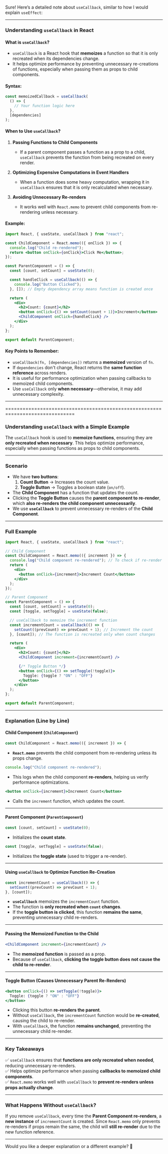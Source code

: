 Sure! Here’s a detailed note about `useCallback`, similar to how I would explain `useEffect`:

---

### **Understanding `useCallback` in React**  

#### **What is `useCallback`?**
- `useCallback` is a React hook that **memoizes** a function so that it is only recreated when its dependencies change.
- It helps optimize performance by preventing unnecessary re-creations of functions, especially when passing them as props to child components.

#### **Syntax:**
```jsx
const memoizedCallback = useCallback(
  () => {
    // Your function logic here
  },
  [dependencies]
);
```

#### **When to Use `useCallback`?**
1. **Passing Functions to Child Components**  
   - If a parent component passes a function as a prop to a child, `useCallback` prevents the function from being recreated on every render.
   
2. **Optimizing Expensive Computations in Event Handlers**  
   - When a function does some heavy computation, wrapping it in `useCallback` ensures that it is only recalculated when necessary.

3. **Avoiding Unnecessary Re-renders**  
   - It works well with `React.memo` to prevent child components from re-rendering unless necessary.

#### **Example:**
```jsx
import React, { useState, useCallback } from "react";

const ChildComponent = React.memo(({ onClick }) => {
  console.log("Child re-rendered");
  return <button onClick={onClick}>Click Me</button>;
});

const ParentComponent = () => {
  const [count, setCount] = useState(0);

  const handleClick = useCallback(() => {
    console.log("Button Clicked");
  }, []); // Empty dependency array means function is created once

  return (
    <div>
      <h2>Count: {count}</h2>
      <button onClick={() => setCount(count + 1)}>Increment</button>
      <ChildComponent onClick={handleClick} />
    </div>
  );
};

export default ParentComponent;
```

#### **Key Points to Remember:**
- `useCallback(fn, [dependencies])` returns a **memoized** version of `fn`.
- If `dependencies` don't change, React returns the **same function reference** across renders.
- It is useful for performance optimization when passing callbacks to memoized child components.
- Use `useCallback` only **when necessary**—otherwise, it may add unnecessary complexity.

---

==============================================================================
### **Understanding `useCallback` with a Simple Example**  

The `useCallback` hook is used to **memoize functions**, ensuring they are **only recreated when necessary**. This helps optimize performance, especially when passing functions as props to child components.

---

### **Scenario**
- We have **two buttons**:
  1. **Count Button** → Increases the count value.
  2. **Toggle Button** → Toggles a boolean state (`on/off`).
- The **Child Component** has a function that updates the count.
- Clicking the **Toggle Button** causes the **parent component to re-render**, which **also re-renders the child component unnecessarily**.
- We use **`useCallback`** to prevent unnecessary re-renders of the **Child Component**.

---

### **Full Example**
```jsx
import React, { useState, useCallback } from "react";

// Child Component
const ChildComponent = React.memo(({ increment }) => {
  console.log("Child component re-rendered"); // To check if re-render happens
  return (
    <div>
      <button onClick={increment}>Increment Count</button>
    </div>
  );
});

// Parent Component
const ParentComponent = () => {
  const [count, setCount] = useState(0);
  const [toggle, setToggle] = useState(false);

  // useCallback to memoize the increment function
  const incrementCount = useCallback(() => {
    setCount((prevCount) => prevCount + 1); // Increment the count
  }, [count]); // The function is recreated only when count changes

  return (
    <div>
      <h2>Count: {count}</h2>
      <ChildComponent increment={incrementCount} />

      {/* Toggle Button */}
      <button onClick={() => setToggle(!toggle)}>
        Toggle: {toggle ? "ON" : "OFF"}
      </button>
    </div>
  );
};

export default ParentComponent;
```

---

### **Explanation (Line by Line)**
#### **Child Component (`ChildComponent`)**
```jsx
const ChildComponent = React.memo(({ increment }) => {
```
- **`React.memo`** prevents the child component from re-rendering unless its props change.

```jsx
console.log("Child component re-rendered");
```
- This logs when the child component **re-renders**, helping us verify performance optimizations.

```jsx
<button onClick={increment}>Increment Count</button>
```
- Calls the `increment` function, which updates the count.

---

#### **Parent Component (`ParentComponent`)**
```jsx
const [count, setCount] = useState(0);
```
- Initializes the **count state**.

```jsx
const [toggle, setToggle] = useState(false);
```
- Initializes the **toggle state** (used to trigger a re-render).

---

#### **Using `useCallback` to Optimize Function Re-Creation**
```jsx
const incrementCount = useCallback(() => {
  setCount((prevCount) => prevCount + 1);
}, [count]); 
```
- **`useCallback`** memoizes the `incrementCount` function.
- The function is **only recreated when `count` changes**.
- If the **toggle button is clicked**, this function **remains the same**, preventing unnecessary child re-renders.

---

#### **Passing the Memoized Function to the Child**
```jsx
<ChildComponent increment={incrementCount} />
```
- The **memoized function** is passed as a prop.
- Because of `useCallback`, **clicking the toggle button does not cause the child to re-render**.

---

#### **Toggle Button (Causes Unnecessary Parent Re-Renders)**
```jsx
<button onClick={() => setToggle(!toggle)}>
  Toggle: {toggle ? "ON" : "OFF"}
</button>
```
- Clicking this button **re-renders the parent**.
- Without `useCallback`, the `incrementCount` function would be **re-created**, causing the child to re-render.
- With `useCallback`, the function **remains unchanged**, preventing the unnecessary child re-render.

---

### **Key Takeaways**
✅ `useCallback` ensures that **functions are only recreated when needed**, reducing unnecessary re-renders.  
✅ Helps optimize performance when passing **callbacks to memoized child components**.  
✅ `React.memo` works well with `useCallback` to **prevent re-renders unless props actually change**.  

---

### **What Happens Without `useCallback`?**
If you remove `useCallback`, every time the **Parent Component re-renders**, a **new instance** of `incrementCount` is created. Since `React.memo` only prevents re-renders if props remain the same, the child will **still re-render** due to the new function reference.

---

Would you like a deeper explanation or a different example? 🚀

